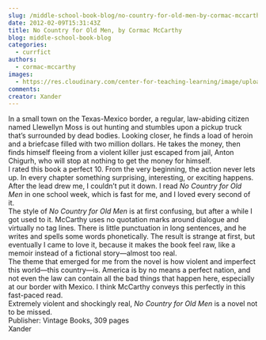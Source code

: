```yaml
---
slug: /middle-school-book-blog/no-country-for-old-men-by-cormac-mccarthy
date: 2012-02-09T15:31:43Z
title: No Country for Old Men, by Cormac McCarthy
blog: middle-school-book-blog
categories:
  - currfict
authors:
  - cormac-mccarthy
images:
  - https://res.cloudinary.com/center-for-teaching-learning/image/upload/v1659658269/McCarthy.jpg.jpg
comments:
creator: Xander
---
```


 In a small town on the Texas-Mexico border, a regular, law-abiding citizen named Llewellyn Moss is out hunting and stumbles upon a pickup truck that’s surrounded by dead bodies. Looking closer, he finds a load of heroin and a briefcase filled with two million dollars. He takes the money, then finds himself fleeing from a violent killer just escaped from jail, Anton Chigurh, who will stop at nothing to get the money for himself.<br />I rated this book a perfect 10. From the very beginning, the action never lets up. In every chapter something surprising, interesting, or exciting happens. After the lead drew me, I couldn’t put it down. I read <em>No Country for Old Men</em> in one school week, which is fast for me, and I loved every second of it.<br />The style of <em>No Country for Old Men</em> is at first confusing, but after a while I got used to it. McCarthy uses no quotation marks around dialogue and virtually no tag lines. There is little punctuation in long sentences, and he writes and spells some words phonetically. The result is strange at first, but eventually I came to love it, because it makes the book feel raw, like a memoir instead of a fictional story—almost too real.<br />The theme that emerged for me from the novel is how violent and imperfect this world—this country—is. America is by no means a perfect nation, and not even the law can contain all the bad things that happen here, especially at our border with Mexico. I think McCarthy conveys this perfectly in this fast-paced read.<br />Extremely violent and shockingly real, <em>No Country for Old Men</em> is a novel not to be missed.<br />Publisher: Vintage Books, 309 pages<br />Xander<br /> <br /><br />

